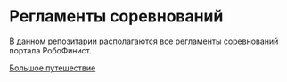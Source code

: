 # Регламенты соревнований

В данном репозитарии располагаются все регламенты соревнований портала РобоФинист.

[Большое путешествие](/The_Journey.md)

